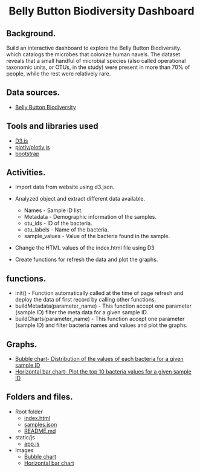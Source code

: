 
<h1 align="center">Belly Button Biodiversity Dashboard</h1>

## Background.
Build an interactive dashboard to explore the Belly Button Biodiversity.  which catalogs the microbes that colonize human navels.
The dataset reveals that a small handful of microbial species (also called operational taxonomic units, or OTUs, in the study) were present in more than 70% of people, while the rest were relatively rare.

## Data sources.
- [Belly Button Biodiversity](https://static.bc-edx.com/data/dl-1-2/m14/lms/starter/samples.json)

## Tools and libraries used
- [D3.js](https://d3js.org/d3.v7.min.js)
- [plotly/plotly.js](https://cdn.plot.ly/plotly-latest.min.js)
- [bootstrap](https://cdn.jsdelivr.net/npm/bootstrap@5.3.2/dist/css/bootstrap.min.css)

## Activities. 
- Import data from website using d3.json.
- Analyzed object and extract different data available.  
  - Names - Sample ID list.
  - Metadata - Demographic information of the samples.
  - otu_ids -  ID of the bacteria.
  - otu_labels - Name of the bacteria.
  - sample_values - Value of the bacteria found in the sample.
  
- Change the HTML values of the index.html file using D3
- Create functions for refresh the data and plot the graphs. 

## functions.
- init() - Function automatically called at the time of page refresh and deploy the data of first record by  calling other functions.
- buildMetadata(parameter_name) - This function accept one parameter (sample ID) filter the meta data for a given sample ID. 
- buildCharts(parameter_name) - This function accept one parameter (sample ID) and filter bacteria names and values and plot the graphs. 


## Graphs.
- [Bubble chart- Distribution of the values of each bacteria for a given sample ID](images/bacteriacultures.png)  
- [Horizontal bar chart- Plot the top 10 bacteria values for a given sample ID](images/top10Bacteria.png)


## Folders and files.
- Root folder
  - [index.html](index.html)
  - [samples.json](samples.json)
  - [README.md](README.md)
- static/js
  - [app.js](static/js/app.js)
- Images
  - [Bubble chart](images/bacteriacultures.png)  
  - [Horizontal bar chart](images/top10Bacteria.png)